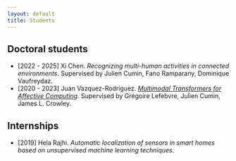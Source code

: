 ```yaml
---
layout: default
title: Students
---
```


## Doctoral students

- [2022 - 2025] Xi Chen. *Recognizing multi-human activities in connected environments*. Supervised by Julien Cumin, Fano Ramparany, Dominique Vaufreydaz.
- [2020 - 2023] Juan Vazquez-Rodriguez. [*Multimodal Transformers for Affective Computing*](https://www.theses.fr/s247605#). Supervised by Grégoire Lefebvre, Julien Cumin, James L. Crowley.



## Internships

- [2019] Hela Rajhi. *Automatic localization of sensors in smart homes based on unsupervised machine learning techniques*.



